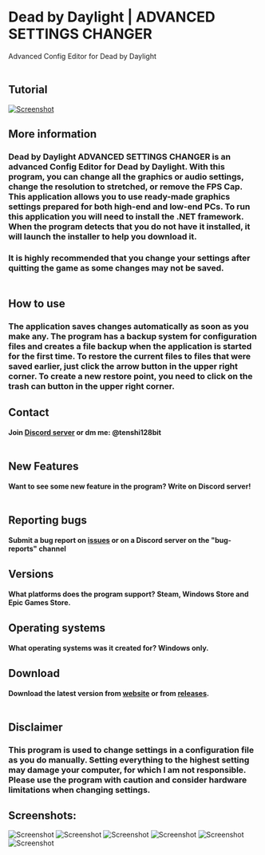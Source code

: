 # Dead by Daylight | ADVANCED SETTINGS CHANGER
Advanced Config Editor for Dead by Daylight
<br /><br />
## Tutorial
[![Screenshot](https://github.com/elefelen/ADVANCED_SETTINGS_CHANGER/blob/main/screenshots/thumbnail.png)](https://youtu.be/NEiNAB8ho0o)

## More information
### Dead by Daylight ADVANCED SETTINGS CHANGER is an advanced Config Editor for Dead by Daylight. With this program, you can change all the graphics or audio settings, change the resolution to stretched, or remove the FPS Cap. This application allows you to use ready-made graphics settings prepared for both high-end and low-end PCs. To run this application you will need to install the .NET framework. When the program detects that you do not have it installed, it will launch the installer to help you download it.

### It is highly recommended that you change your settings after quitting the game as some changes may not be saved.<br /><br />

## How to use
### The application saves changes automatically as soon as you make any. The program has a backup system for configuration files and creates a file backup when the application is started for the first time. To restore the current files to files that were saved earlier, just click the arrow button in the upper right corner. To create a new restore point, you need to click on the trash can button in the upper right corner.

## Contact 
#### Join [Discord server](https://discord.com/invite/EY9uaqTS7Z) or dm me: @tenshi128bit <br /><br />
## New Features
#### Want to see some new feature in the program? Write on Discord server!<br /><br />
## Reporting bugs
#### Submit a bug report on [issues](https://github.com/elefelen/DbD_ADVANCED_SETTINGS_CHANGER/issues) or on a Discord server on the "bug-reports" channel
## Versions
#### What platforms does the program support? Steam, Windows Store and Epic Games Store.
## Operating systems
#### What operating systems was it created for? Windows only.
## Download
#### Download the latest version from [website](http://dbdconfigeditor.epizy.com/) or from [releases](https://github.com/elefelen/dead-by-daylight-advanced-settings-changer/releases).<br /><br />
## Disclaimer
### This program is used to change settings in a configuration file as you do manually. Setting everything to the highest setting may damage your computer, for which I am not responsible. Please use the program with caution and consider hardware limitations when changing settings.

## Screenshots:<br />
![Screenshot](https://github.com/elefelen/ADVANCED_SETTINGS_CHANGER/blob/main/screenshots/1.PNG)
![Screenshot](https://github.com/elefelen/ADVANCED_SETTINGS_CHANGER/blob/main/screenshots/2.PNG)
![Screenshot](https://github.com/elefelen/ADVANCED_SETTINGS_CHANGER/blob/main/screenshots/3.PNG)
![Screenshot](https://github.com/elefelen/ADVANCED_SETTINGS_CHANGER/blob/main/screenshots/4.png)
![Screenshot](https://github.com/elefelen/ADVANCED_SETTINGS_CHANGER/blob/main/screenshots/5.PNG)
![Screenshot](https://github.com/elefelen/ADVANCED_SETTINGS_CHANGER/blob/main/screenshots/6.PNG)
